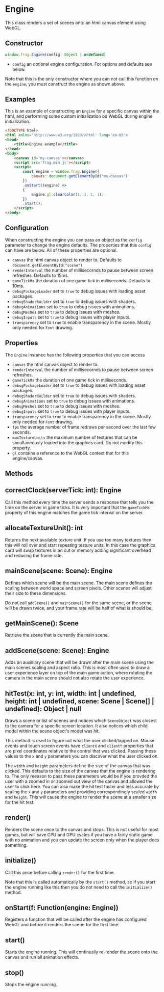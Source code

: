 # Engine
This class renders a set of scenes onto an html canvas element using WebGL.

## Constructor
```javascript
window.frag.Engine(config: Object | undefined)
```

* `config` an optional engine configuration. For options and defaults see below.

Note that this is the only constructor where you can not call this function on 
the `engine`, you must construct the engine as shown above.

## Examples
This is an example of constructing an `Engine` for a specific canvas within the
html, and performing some custom initialization od WebGL during engine initialization.

```html
<!DOCTYPE html>
<html xmlns='http://www.w3.org/1999/xhtml' lang='en-US'>
<head>
    <title>Engine example</title>
</head>
<body>
    <canvas id='my-canvas'></canvas>
    <script src='frag.min.js'></script>
    <script>
        const engine = window.frag.Engine({
            canvas: document.getElementById("my-canvas")
        })
        .onStart((engine) =>
        {
            engine.gl.clearColor(1, 1, 1, 1);
        })
        .start();
    </script>
</body>
```

## Configuration
When constructing the engine you can pass an object as the `config` parameter to
change the engine defaults. The properties that this `config` can have are below.
All of these properties are optional.
* `canvas` the html canvas object to render to. Defaults to `document.getElementById("scene")`
* `renderInterval` the number of millisecornds to pause between screen refreshes. Defaults to 15ms.
* `gameTickMs` the duration of one game tick in milliseconds. Defaults to 10ms.
* `debugPackageLoader` set to `true` to debug issues with loading asset packages.
* `debugShaderBuilder` set to `true` to debug issues with shaders.
* `debugAnimations` set to `true` to debug issues with animations.
* `debugMeshes` set to `true` to debug issues with meshes.
* `debugInputs` set to `true` to debug issues with player inputs.
* `transparency` set to `true` to enable transparency in the scene. Mostly only needed for `Font` drawing.

## Properties
The `Engine` instance has the following properties that you can access
* `canvas` the html canvas object to render to.
* `renderInterval` the number of millisecornds to pause between screen refreshes.
* `gameTickMs` the duration of one game tick in milliseconds.
* `debugPackageLoader` set to `true` to debug issues with loading asset packages.
* `debugShaderBuilder` set to `true` to debug issues with shaders.
* `debugAnimations` set to `true` to debug issues with animations.
* `debugMeshes` set to `true` to debug issues with meshes.
* `debugInputs` set to `true` to debug issues with player inputs.
* `transparency` set to `true` to enable transparency in the scene. Mostly only needed for `Font` drawing.
* `fps` the average number of frame redraws per second over the last few seconds.
* `maxTextureUnits` the maximum number of textures that can be simultaneously loaded into the graphics card. Do not modify this property.
* `gl` contains a reference to the WebGL context that for this engine/canvas.

## Methods

## correctClock(serverTick: int): Engine
Call this method every time the server sends a response that tells you the time on the server
in game ticks. It is very important that the `gameTickMs` property of this engine matches the
game tick interval on the server.

## allocateTextureUnit(): int
Returns the next available texture unit. If you use too many textures then this will
roll over and start repeating testure units. In this case the graphics card will swap
textures in an out or memory adding significant overhead and reducing the frame rate.

## mainScene(scene: Scene): Engine
Defines which scene will be the main scene. The main scene defines the scaling between
world space and screen pixels. Other scenes will adjust their size to these dimensions.

Do not call `addScene()` and `mainScene()` for the same scene, or the scene will be
drawn twice, and your frame rate will be half of what is should be.

## getMainScene(): Scene
Retrieve the scene that is currently the main scene.

## addScene(scene: Scene): Engine
Adds an auxilliary scene that will be drawn after the main scene using the main
scenes scaling and aspect ratio. This is most often used to draw a user experience
layer on top of the main game action, where rotating the camera in the main scene
should not also rotate the user experience.

## hitTest(x: int, y: int, width: int | undefined, height: int | undefined, scene: Scene | Scene[] | undefined): Object | null
Draws a scene or list of scenes and notices which `SceneObject` was closest to the 
camera for a specific screen location. It also notices which child model within
the scene object's model was hit.

This method is used to figure out what the user clicked/tapped on. Mouse events
and touch screen events have `clientX` and `clientY` properties that are pixel
coordinates relative to the control that was clicked. Passing these values to the
`x` and `y` parameters you can discover what the user clicked on.

The `width` and `height` parameters define the size of the canvas that was clicked.
This defaults to the size of the canvas that the engine is rendering to. The only
reeason to pass these parameters would be if you provded the user with a zoomed in
or zoomed out view of the canvas and allowed the user to click here. You can also
make the hit test faster and less accurate by scaling the `x` and `y` parameters
and providing correspondingly scaled `width` and `height`. This will cause the
engine to render the scene at a smaller size for the hit test.

## render()
Renders the scene once to the canvas and stops. This is not useful for most
games, but will save CPU and GPU cycles if you have a fairly static game with
no animation and you can update the screen only when the player does something.

## initialize()
Call this once before calling `render()` for the first time.

Note that this is called automatically by the `start()` method, so if you start
the engine running like this then you do not need to call the `initialize()`
method.

## onStart(f: Function(engine: Engine))
Registers a function that will be called after the engine has configured WebGL
and before it renders the scene for the first time.

## start()
Starts the engine running. This will continually re-render the scene onto the 
canvas and run all animation effects.

## stop()
Stops the engine running.

